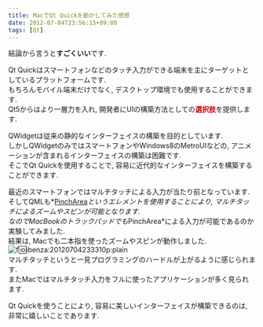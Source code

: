 ```yaml
---
title: MacでQt Quickを動かしてみた感想
date: 2012-07-04T23:56:15+09:00
tags: [Qt]
---
```


結論から言うと<span style="font-weight:bold">すごくいい</span>です\.

Qt Quickはスマートフォンなどのタッチ入力ができる端末を主にターゲットとしているプラットフォームです\.  
もちろんモバイル端末だけでなく, デスクトップ環境でも使用することができます\.  
Qt5からはより一層力を入れ, 開発者にUIの構築方法としての<span style="color: #cc0000;font-weight:bold">選択肢</span>を提供します\.

QWidgetは従来の静的なインターフェイスの構築を目的としています\.  
しかしQWidgetのみではスマートフォンやWindows8のMetroUIなどの, アニメーションが含まれるインターフェイスの構築は困難です\.  
そこでQt Quickを使用することで, 容易に近代的なインターフェイスを構築することができます\.

最近のスマートフォンではマルチタッチによる入力が当たり前となっています\.  
そしてQMLも*[PinchArea](http://doc-snapshot.qt-project.org/4.8/qml-pincharea.html)*というエレメントを使用することにより, マルチタッチによるズームやスピンが可能となります\.  
なのでMacBookのトラックパッドでも*PinchArea*による入力が可能であるのか実験してみました\.  
結果は, Macでも二本指を使ったズームやスピンが動作しました\.  
![f:id:ibenza:20120704233310p:plain](/2012/07/04/235615/20120704233310.png)  
マルチタッチというと一見プログラミングのハードルが上がるように感じられます\.  
またMacではマルチタッチ入力をフルに使ったアプリケーションが多く見られます\.

Qt Quickを使うことにより, 容易に美しいインターフェイスが構築できるのは, 非常に嬉しいことであります\.


